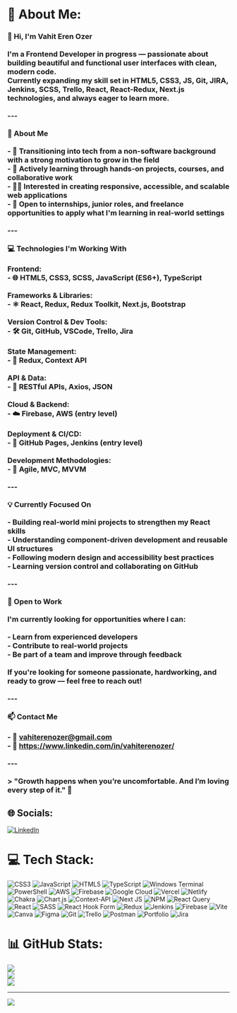 # 💫 About Me:
### 👋 Hi, I'm Vahit Eren Ozer<br><br>I'm a Frontend Developer in progress — passionate about building beautiful and functional user interfaces with clean, modern code.  <br>Currently expanding my skill set in **HTML5**, **CSS3**, **JS**, **Git**, **JIRA**, **Jenkins**, **SCSS**, **Trello**, **React**, **React-Redux**, **Next.js** technologies, and always eager to learn more.<br><br>---<br><br>🚀 About Me<br><br>- 🧩 Transitioning into tech from a non-software background with a strong motivation to grow in the field<br>- 🌱 Actively learning through hands-on projects, courses, and collaborative work<br>- 👨‍💻 Interested in creating responsive, accessible, and scalable web applications<br>- 🤝 Open to **internships**, **junior roles**, and **freelance opportunities** to apply what I'm learning in real-world settings<br><br>---<br><br>💻 Technologies I'm Working With<br><br>Frontend:<br>- 🌐 **HTML5**, **CSS3**, **SCSS**, **JavaScript (ES6+)**, **TypeScript**<br><br>Frameworks & Libraries:<br>- ⚛️ **React**, **Redux**, **Redux Toolkit**, **Next.js**, **Bootstrap**<br><br>Version Control & Dev Tools:<br>- 🛠 **Git**, **GitHub**, **VSCode**, **Trello**, **Jira**<br><br>State Management:<br>- 🔄 **Redux**, **Context API**<br><br>API & Data:<br>- 🔌 **RESTful APIs**, **Axios**, **JSON**<br><br>Cloud & Backend:<br>- ☁️ **Firebase**, **AWS** (entry level)<br><br>Deployment & CI/CD:<br>- 🚀 **GitHub Pages**, **Jenkins** (entry level)<br><br>Development Methodologies:<br>- 🔄 **Agile**, **MVC**, **MVVM**<br><br>---<br><br>💡 Currently Focused On<br><br>- Building real-world mini projects to strengthen my React skills  <br>- Understanding component-driven development and reusable UI structures  <br>- Following modern design and accessibility best practices  <br>- Learning version control and collaborating on GitHub<br><br>---<br><br>💼 Open to Work<br><br>I'm currently looking for opportunities where I can:<br><br>- Learn from experienced developers  <br>- Contribute to real-world projects  <br>- Be part of a team and improve through feedback  <br><br>If you're looking for someone passionate, hardworking, and ready to grow — feel free to reach out!<br><br>---<br><br>📫 Contact Me<br><br>- 📧 vahiterenozer@gmail.com   <br>- 💼 https://www.linkedin.com/in/vahiterenozer/<br><br>---<br><br>> "Growth happens when you’re uncomfortable. And I’m loving every step of it." 🌱


## 🌐 Socials:
[![LinkedIn](https://img.shields.io/badge/LinkedIn-%230077B5.svg?logo=linkedin&logoColor=white)](https://linkedin.com/in/https://www.linkedin.com/in/vahiterenozer/) 

# 💻 Tech Stack:
![CSS3](https://img.shields.io/badge/css3-%231572B6.svg?style=for-the-badge&logo=css3&logoColor=white) ![JavaScript](https://img.shields.io/badge/javascript-%23323330.svg?style=for-the-badge&logo=javascript&logoColor=%23F7DF1E) ![HTML5](https://img.shields.io/badge/html5-%23E34F26.svg?style=for-the-badge&logo=html5&logoColor=white) ![TypeScript](https://img.shields.io/badge/typescript-%23007ACC.svg?style=for-the-badge&logo=typescript&logoColor=white) ![Windows Terminal](https://img.shields.io/badge/Windows%20Terminal-%234D4D4D.svg?style=for-the-badge&logo=windows-terminal&logoColor=white) ![PowerShell](https://img.shields.io/badge/PowerShell-%235391FE.svg?style=for-the-badge&logo=powershell&logoColor=white) ![AWS](https://img.shields.io/badge/AWS-%23FF9900.svg?style=for-the-badge&logo=amazon-aws&logoColor=white) ![Firebase](https://img.shields.io/badge/firebase-%23039BE5.svg?style=for-the-badge&logo=firebase) ![Google Cloud](https://img.shields.io/badge/GoogleCloud-%234285F4.svg?style=for-the-badge&logo=google-cloud&logoColor=white) ![Vercel](https://img.shields.io/badge/vercel-%23000000.svg?style=for-the-badge&logo=vercel&logoColor=white) ![Netlify](https://img.shields.io/badge/netlify-%23000000.svg?style=for-the-badge&logo=netlify&logoColor=#00C7B7) ![Chakra](https://img.shields.io/badge/chakra-%234ED1C5.svg?style=for-the-badge&logo=chakraui&logoColor=white) ![Chart.js](https://img.shields.io/badge/chart.js-F5788D.svg?style=for-the-badge&logo=chart.js&logoColor=white) ![Context-API](https://img.shields.io/badge/Context--Api-000000?style=for-the-badge&logo=react) ![Next JS](https://img.shields.io/badge/Next-black?style=for-the-badge&logo=next.js&logoColor=white) ![NPM](https://img.shields.io/badge/NPM-%23CB3837.svg?style=for-the-badge&logo=npm&logoColor=white) ![React Query](https://img.shields.io/badge/-React%20Query-FF4154?style=for-the-badge&logo=react%20query&logoColor=white) ![React](https://img.shields.io/badge/react-%2320232a.svg?style=for-the-badge&logo=react&logoColor=%2361DAFB) ![SASS](https://img.shields.io/badge/SASS-hotpink.svg?style=for-the-badge&logo=SASS&logoColor=white) ![React Hook Form](https://img.shields.io/badge/React%20Hook%20Form-%23EC5990.svg?style=for-the-badge&logo=reacthookform&logoColor=white) ![Redux](https://img.shields.io/badge/redux-%23593d88.svg?style=for-the-badge&logo=redux&logoColor=white) ![Jenkins](https://img.shields.io/badge/jenkins-%232C5263.svg?style=for-the-badge&logo=jenkins&logoColor=white) ![Firebase](https://img.shields.io/badge/firebase-a08021?style=for-the-badge&logo=firebase&logoColor=ffcd34) ![Vite](https://img.shields.io/badge/vite-%23646CFF.svg?style=for-the-badge&logo=vite&logoColor=white) ![Canva](https://img.shields.io/badge/Canva-%2300C4CC.svg?style=for-the-badge&logo=Canva&logoColor=white) ![Figma](https://img.shields.io/badge/figma-%23F24E1E.svg?style=for-the-badge&logo=figma&logoColor=white) ![Git](https://img.shields.io/badge/git-%23F05033.svg?style=for-the-badge&logo=git&logoColor=white) ![Trello](https://img.shields.io/badge/Trello-%23026AA7.svg?style=for-the-badge&logo=Trello&logoColor=white) ![Postman](https://img.shields.io/badge/Postman-FF6C37?style=for-the-badge&logo=postman&logoColor=white) ![Portfolio](https://img.shields.io/badge/Portfolio-%23000000.svg?style=for-the-badge&logo=firefox&logoColor=#FF7139) ![Jira](https://img.shields.io/badge/jira-%230A0FFF.svg?style=for-the-badge&logo=jira&logoColor=white)
# 📊 GitHub Stats:
![](https://github-readme-stats.vercel.app/api?username=VahitErenOzer&theme=dark&hide_border=false&include_all_commits=false&count_private=false)<br/>
![](https://nirzak-streak-stats.vercel.app/?user=VahitErenOzer&theme=dark&hide_border=false)<br/>
![](https://github-readme-stats.vercel.app/api/top-langs/?username=VahitErenOzer&theme=dark&hide_border=false&include_all_commits=false&count_private=false&layout=compact)

---
[![](https://visitcount.itsvg.in/api?id=VahitErenOzer&icon=0&color=0)](https://visitcount.itsvg.in)

<!-- Proudly created with GPRM ( https://gprm.itsvg.in ) -->
